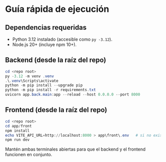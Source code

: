 # Guía rápida de ejecución

## Dependencias requeridas

- Python 3.12 instalado (accesible como `py -3.12`).
- Node.js 20+ (incluye npm 10+).

## Backend (desde la raíz del repo)

```powershell
cd <repo root>
py -3.12 -m venv .venv
.\.venv\Scripts\activate
python -m pip install --upgrade pip
python -m pip install -r requirements.txt
uvicorn app.back.main:app --reload --host 0.0.0.0 --port 8000
```

## Frontend (desde la raíz del repo)

```powershell
cd <repo root>
cd app/front
npm install
echo VITE_API_URL=http://localhost:8000 > app\front\.env   # si no existe
npm run dev
```

Mantén ambas terminales abiertas para que el backend y el frontend funcionen en conjunto.
